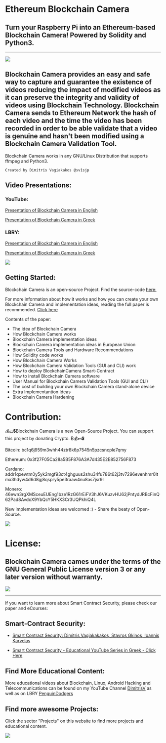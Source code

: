 # Ethereum Blockchain Camera

## Turn your Raspberry Pi into an Ethereum-based Blockchain Camera! Powered by Solidity and Python3.

----

![](/img/Blockchain_Camera_EN.jpg) 

## Blockchain Camera provides an easy and safe way to capture and guarantee the existence of videos reducing the impact of modified videos as it can preserve the integrity and validity of videos using Blockchain Technology. Blockchain Camera sends to Ethereum Network the hash of each video and the time the video has been recorded in order to be able validate that a video is genuine and hasn't been modified using a Blockchain Camera Validation Tool. 

Blockchain Camera works in any GNU/Linux Distribution that supports ffmpeg and Python3.
```
Created by Dimitris Vagiakakos @sv1sjp
```



## Video Presentations:

### YouTube:

[Presentation of Blockchain Camera in English](https://youtu.be/1CvG0aa9PdM)

[Presentation of Blockchain Camera in Greek](https://youtu.be/7N7_W0pdbcs)

### LBRY:

[Presentation of Blockchain Camera in English](https://odysee.com/@PenguinDodgers/Blockchain_Camera)

[Presentation of Blockchain Camera in Greek](https://odysee.com/@PenguinDodgers/Blockchain_Camera_GR)

![](/img/bc_poc.png)

## Getting Started:
Blockchain Camera is an open-source Project. Find the source-code [here:](https://github.com/sv1sjp/Blockchain_Camera)

For more information about how it works and how you can create your own Blockchain Camera and implementation ideas, reading the full paper is recommended. 
[Click here](https://github.com/sv1sjp/Blockchain_Camera/blob/main/Blockchain_Camera.pdf)

Contents of the paper:
- The idea of Blockchain Camera
- How Blockchain Camera works
- Blockchain Camera implementation ideas
- Blockchain Camera implementation ideas in European Union
- Blockchain Camera Tools and Hardware Recommendations
- How Solidity code works
- How Blockchain Camera Works
- How Blockchain Camera Validation Tools (GUI and CLI) work
- How to deploy BlockchainCamera Smart-Contract
- How to install Blockchain Camera software
- User Manual for Blockchain Camera Validation Tools (GUI and CLI)
- The cost of building your own Blockchain Camera stand-alone device
- Extra Implementantion Ideas
- Blockchain Camera Hardening


# Contribution:
💰💵💲Blockchain Camera is a new Open-Source Project. You can support this project by donating Crypto. ₿💰💵💲

Bitcoin: bc1q6j959m3whh44ztr8k6p7545n5pzcsncple7qmy

Ethereum: 0x3f27F05Ca28a5B5F876A3A7d435E2E852756F873

Cardano: addr1qxewtm0y5yk2mgf93ct4ghguus2shu34fu786t62j3tv7296evenhmr0ltmx3hdyw4d6d8gj8qspry5pe3raaw4nu8as7jsr9l

Monero: 46ewn3rgXMSceuEUEng1bze1RzG61rEiFV3hJ6VKuzvHU62jPntydJRBcFinQ62Pad8AvdoX9YbQcY5HKX3Cr3UQPkhiQ4L

New implementation ideas are welcomed :) - Share the beaty of Open-Source.

 ![](/img/validation_tool_gui.png)

 
 
# License:
## Blockchain Camera cames under the terms of the GNU General Public License version 3 or any later version without warranty.


 

 ![](/img/EU.jpg)



----

If you want to learn more about Smart Contract Security, please check our paper and eCourses:

## Smart-Contract Security:

* [Smart Contract Security: Dimitris Vagiakakakos, Stavros Gkinos, Ioannis Karvelas](https://github.com/sv1sjp/eVoting_Elections_Decentralized_App/blob/main/smartcontract_security_paper.pdf)


* [Smart Contract Security - Educational YouTube Series in Greek - Click Here](https://www.youtube.com/playlist?list=PLZaCOjIxKWzLcMxI9cRNSzOtdR0xvXB7)


## Find More Educational Content:

More educational videos about Blockchain, Linux, Android Hacking and Telecommunications can be found on my YouTube Channel [DimitrisV](www.youtube.com/LinuxOSblog) as well as on LBRY [PenguinDodgers](https://odysee.com/@PenguinDodgers:5)

## Find more awesome Projects:

Click the sector "Projects" on this website to find more projects and educational content.


 ![](/img/bc_cli.jpg)